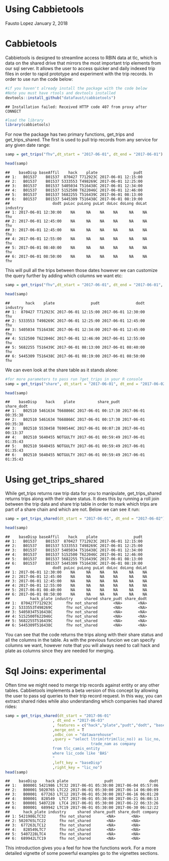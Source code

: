 Using Cabbietools
================
Fausto Lopez
January 2, 2018

Cabbietools
===========

Cabbietools is designed to streamline access to RBIN data at tlc, which is data on the shared drive that mirrors the most important trip elements from our sql server. It allows the user to access quicker and daily indexed trip files in order to rapid prototype and experiment with the trip records. In order to use run the code below:

``` r
#if you haven't already install the package with the code below
#Note you must have rtools and devtools installed
devtools::install_github("datafaust/cabbietools")
```

    ## Installation failed: Received HTTP code 407 from proxy after CONNECT

``` r
#load the library
library(cabbietools)
```

For now the package has two primary functions, get\_trips and get\_trips\_shared. The first is used to pull trip records from any service for any given date range:

``` r
samp = get_trips("fhv",dt_start = "2017-06-01", dt_end = "2017-06-01")

head(samp)
```

    ##    baseDisp baseAffil    hack    plate                pudt
    ## 1:   B01537    B01537  870427 T712923C 2017-06-01 12:15:00
    ## 2:   B01537    B01537 5333553 T498269C 2017-06-01 12:25:00
    ## 3:   B01537    B01537 5405034 T516438C 2017-06-01 12:34:00
    ## 4:   B01537    B01537 5152500 T622046C 2017-06-01 12:46:00
    ## 5:   B01537    B01537 5682255 T516439C 2017-06-01 08:13:00
    ## 6:   B01537    B01537 5445309 T516438C 2017-06-01 08:19:00
    ##                   dodt puLoc puLong puLat doLoc doLong doLat industry
    ## 1: 2017-06-01 12:30:00    NA     NA    NA    NA     NA    NA      fhv
    ## 2: 2017-06-01 12:45:00    NA     NA    NA    NA     NA    NA      fhv
    ## 3: 2017-06-01 12:45:00    NA     NA    NA    NA     NA    NA      fhv
    ## 4: 2017-06-01 12:55:00    NA     NA    NA    NA     NA    NA      fhv
    ## 5: 2017-06-01 08:40:00    NA     NA    NA    NA     NA    NA      fhv
    ## 6: 2017-06-01 08:50:00    NA     NA    NA    NA     NA    NA      fhv

This will pull all the trips between those dates however we can customize the query further by adding which columns we want etc:

``` r
samp = get_trips("fhv",dt_start = "2017-06-01", dt_end = "2017-06-01", features = c("hack","plate","pudt","dodt"))

head(samp)
```

    ##       hack    plate                pudt                dodt industry
    ## 1:  870427 T712923C 2017-06-01 12:15:00 2017-06-01 12:30:00      fhv
    ## 2: 5333553 T498269C 2017-06-01 12:25:00 2017-06-01 12:45:00      fhv
    ## 3: 5405034 T516438C 2017-06-01 12:34:00 2017-06-01 12:45:00      fhv
    ## 4: 5152500 T622046C 2017-06-01 12:46:00 2017-06-01 12:55:00      fhv
    ## 5: 5682255 T516439C 2017-06-01 08:13:00 2017-06-01 08:40:00      fhv
    ## 6: 5445309 T516438C 2017-06-01 08:19:00 2017-06-01 08:50:00      fhv

We can even look at the share table as it stands alone:

``` r
#for more parameters to pass run ?get_trips in your R console
samp = get_trips("share", dt_start = "2017-06-01", dt_end = "2017-06-02")

head(samp)
```

    ##    baseDisp    hack    plate          share_pudt          share_dodt
    ## 1:   B02510 5461634 T668866C 2017-06-01 00:17:30 2017-06-01 00:35:38
    ## 2:   B02510 5461634 T668866C 2017-06-01 00:17:30 2017-06-01 00:35:38
    ## 3:   B02510 5538458 T690544C 2017-06-01 00:07:28 2017-06-01 00:13:37
    ## 4:   B02510 5640455 NOTGULTY 2017-06-01 00:59:49 2017-06-01 01:35:43
    ## 5:   B02510 5640455 NOTGULTY 2017-06-01 00:59:49 2017-06-01 01:35:43
    ## 6:   B02510 5640455 NOTGULTY 2017-06-01 00:59:49 2017-06-01 01:35:43

Using get\_trips\_shared
========================

While get\_trips returns raw trip data for you to manipulate, get\_trips\_shared returns trips along with their share status. It does this by running a roll join between the trip data and share trip table in order to mark which trips are part of a share chain and which are not. Below we can see it run:

``` r
samp = get_trips_shared(dt_start = "2017-06-01", dt_end = "2017-06-02")

head(samp)
```

    ##    baseDisp baseAffil    hack    plate                pudt
    ## 1:   B01537    B01537  870427 T712923C 2017-06-01 12:15:00
    ## 2:   B01537    B01537 5333553 T498269C 2017-06-01 12:25:00
    ## 3:   B01537    B01537 5405034 T516438C 2017-06-01 12:34:00
    ## 4:   B01537    B01537 5152500 T622046C 2017-06-01 12:46:00
    ## 5:   B01537    B01537 5682255 T516439C 2017-06-01 08:13:00
    ## 6:   B01537    B01537 5445309 T516438C 2017-06-01 08:19:00
    ##                   dodt puLoc puLong puLat doLoc doLong doLat
    ## 1: 2017-06-01 12:30:00    NA     NA    NA    NA     NA    NA
    ## 2: 2017-06-01 12:45:00    NA     NA    NA    NA     NA    NA
    ## 3: 2017-06-01 12:45:00    NA     NA    NA    NA     NA    NA
    ## 4: 2017-06-01 12:55:00    NA     NA    NA    NA     NA    NA
    ## 5: 2017-06-01 08:40:00    NA     NA    NA    NA     NA    NA
    ## 6: 2017-06-01 08:50:00    NA     NA    NA    NA     NA    NA
    ##         hack_plate industry     shared share_pudt share_dodt
    ## 1:  870427T712923C      fhv not_shared       <NA>       <NA>
    ## 2: 5333553T498269C      fhv not_shared       <NA>       <NA>
    ## 3: 5405034T516438C      fhv not_shared       <NA>       <NA>
    ## 4: 5152500T622046C      fhv not_shared       <NA>       <NA>
    ## 5: 5682255T516439C      fhv not_shared       <NA>       <NA>
    ## 6: 5445309T516438C      fhv not_shared       <NA>       <NA>

You can see that the code returns the trips along with their share status and all the columns in the table. As with the previous funcion we can specify columns we want, however note that you will always need to call hack and plate as columns since they are needed for merging.

Sql Joins: experimental
=======================

Often time we might need to merge trip records against entity or any other tables. Cabbietools implements a beta version of this concept by allowing the user to pass sql queries to their trip record request. In this way, you can extract shared rides while also understanding which companies had shared rides:

``` r
samp = get_trips_shared(dt_start = "2017-06-01"
                     , dt_end = "2017-06-03"
                     , features = c("hack","plate","pudt","dodt", "baseDisp")
                     ,merge_ent = T
                     ,odbc_con = "datawarehouse"
                     ,query = "select ltrim(rtrim(lic_no)) as lic_no,
                                      trade_nam as company
                     from tlc_camis_entity
                     where lic_code like 'BAS'
                     "
                     ,left_key = "baseDisp"
                     ,right_key = "lic_no")
head(samp)  
```

    ##    baseDisp    hack plate                pudt                dodt
    ## 1:   B00001 5421986 LTC32 2017-06-01 05:30:00 2017-06-04 05:57:06
    ## 2:   B00001 5020765 LTC22 2017-06-01 05:30:00 2017-06-14 06:00:09
    ## 3:   B00001  677263 LTC12 2017-06-01 05:30:00 2017-06-16 06:01:20
    ## 4:   B00001  828549  LTC7 2017-06-01 05:30:00 2017-06-21 06:08:13
    ## 5:   B00001 5407228  LTC4 2017-06-01 05:30:00 2017-06-22 06:33:26
    ## 6:   B00001  689942 LTC19 2017-06-01 05:30:00 2017-06-30 06:12:22
    ##      hack_plate industry     shared share_pudt share_dodt company
    ## 1: 5421986LTC32      fhv not_shared       <NA>       <NA>        
    ## 2: 5020765LTC22      fhv not_shared       <NA>       <NA>        
    ## 3:  677263LTC12      fhv not_shared       <NA>       <NA>        
    ## 4:   828549LTC7      fhv not_shared       <NA>       <NA>        
    ## 5:  5407228LTC4      fhv not_shared       <NA>       <NA>        
    ## 6:  689942LTC19      fhv not_shared       <NA>       <NA>

This introduction gives you a feel for how the functions work. For a more detailed vignette of some powerful examples go to the vignettes sections.
